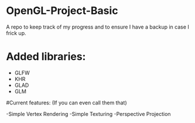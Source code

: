 # OpenGL-Project-Basic
 A repo to keep track of my progress and to ensure I have a backup in case I frick up.

# Added libraries:
- GLFW
- KHR
- GLAD
- GLM

#Current features:
(If you can even call them that)

-Simple Vertex Rendering
-Simple Texturing
-Perspective Projection